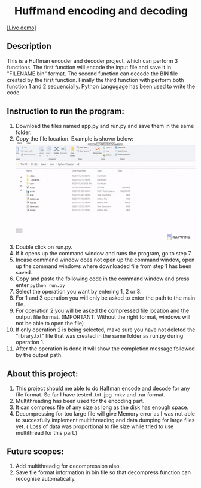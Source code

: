 <h1 align="center"> Huffmand encoding and decoding</h1>
<a href="https://www.google.com" style="text-align:center">[Live demo]</a>

## Description
This is a Huffman encoder and decoder project, which can perform 3 functions. The first function will encode the input file and save it in "FILENAME.bin" format. The second function can decode the BIN file created by the first function. Finally the third function with perform both function 1 and 2 sequencially. Python Langugage has been used to write the code.

## Instruction to run the program:
1. Download the files named app.py and run.py and save them in the same folder.
2. Copy the file location. Example is shown below:  
![Instruction 1](https://github.com/tanvir108115/huffmand_encoder_decoder/blob/main/raw/1.gif "Logo Title Text 1")
3. Double click on run.py. 
4. If it opens up the command window and runs the program, go to step 7.
5. Incase command window does not open up the command window, open up the command windows where downloaded file from step 1 has been saved.
6. Copy and paste the following code in the command window and press enter <code>python run.py</code>
7. Select the operation you want by entering 1, 2 or 3.
8. For 1 and 3 operation you will only be asked to enter the path to the main file.
9. For operation 2 you will be asked the compressed file location and the output file format. (IMPORTANT: Without the right format, windows will not be able to open the file)
10. If only operation 2 is being selected, make sure you have not deleted the "library.txt" file that was created in the same folder as run.py during operation 1.
11. After the operation is done it will show the completion message followed by the output path.

## About this project:
1. This project should me able to do Halfman encode and decode for any file format. So far I have tested .txt .jpg .mkv and .rar format.
2. Multithreading has been used for the encoding part.
3. It can compress file of any size as long as the disk has enough space.
3. Decompressing for too large file will give Memory error as I was not able to succesfully implement multithreading and data dumping for large files yet. ( Loss of data was proportional to file size while tried to use multithread for this part.)

## Future scopes:
1. Add multithreadig for decompression also.
2. Save file format information in bin file so that decompress function can recognise automatically.
